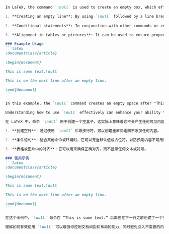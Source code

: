 ````md
In LaTeX, the command `\null` is used to create an empty box, which effectively means it produces nothing visible but can still affect spacing and alignment within the document. It serves as a placeholder that can be useful in specific situations, such as:

1. **Creating an empty line**: By using `\null` followed by a line break, you can create vertical spacing without adding any content.
   
2. **Conditional statements**: In conjunction with other commands or environments, it can act as a default or placeholder to prevent errors when the expected content is not available.

3. **Alignment in tables or pictures**: It can be used to ensure proper alignment without displaying any text or symbols.

### Example Usage
```latex
\documentclass{article}

\begin{document}

This is some text.\null

This is on the next line after an empty line.

\end{document}
```

In this example, the `\null` command creates an empty space after "This is some text." but before the next line.

Understanding how to use `\null` effectively can enhance your ability to control spacing and layout in your documents without introducing unwanted content.
````

````md
在 LaTeX 中，命令 `\null` 用于创建一个空盒子，这实际上意味着它不会产生任何可见内容，但仍然可以影响文档中的间距和对齐。它作为一个占位符，在特定情况下非常有用，例如：

1. **创建空行**：通过使用 `\null` 后跟换行符，可以创建垂直间距而不添加任何内容。

2. **条件语句**：结合其他命令或环境时，它可以充当默认值或占位符，以防预期内容不可用时出现错误。

3. **表格或图片中的对齐**：它可以用来确保正确对齐，而不显示任何文本或符号。

### 使用示例
```latex
\documentclass{article}

\begin{document}

This is some text.\null

This is on the next line after an empty line.

\end{document}
```

在这个示例中，`\null` 命令在 “This is some text.” 后面但在下一行之前创建了一个空白空间。

理解如何有效使用 `\null` 可以增强你控制文档间距和布局的能力，同时避免引入不需要的内容。
````